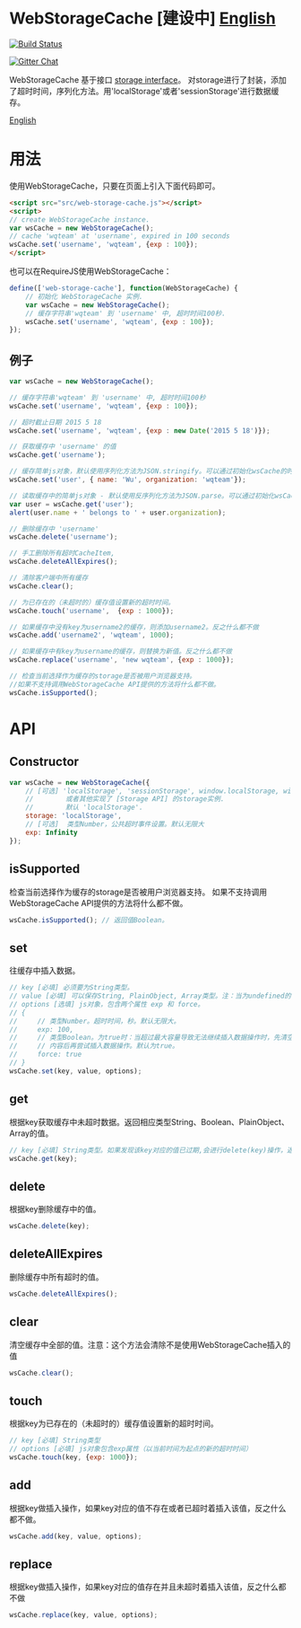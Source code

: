 # WebStorageCache [建设中] [English](https://github.com/WQTeam/web-storage-cache/blob/master/README.md)
[![Build Status](https://travis-ci.org/WQTeam/web-storage-cache.svg?branch=master)](https://travis-ci.org/WQTeam/web-storage-cache)

<a href='https://gitter.im/WQTeam/web-storage-cache'>
<img src='https://badges.gitter.im/Join%20Chat.svg' alt='Gitter Chat' />
</a>

WebStorageCache 基于接口 [storage interface](http://www.w3.org/TR/webstorage/#storage)。 对storage进行了封装，添加了超时时间，序列化方法。用'localStorage'或者'sessionStorage'进行数据缓存。

[English](https://github.com/WQTeam/web-storage-cache/blob/master/README.md)

# 用法
使用WebStorageCache，只要在页面上引入下面代码即可。
```html
<script src="src/web-storage-cache.js"></script>
<script>
// create WebStorageCache instance.
var wsCache = new WebStorageCache();
// cache 'wqteam' at 'username', expired in 100 seconds
wsCache.set('username', 'wqteam', {exp : 100});
</script>
```
也可以在RequireJS使用WebStorageCache：
```javascript
define(['web-storage-cache'], function(WebStorageCache) {
    // 初始化 WebStorageCache 实例.
    var wsCache = new WebStorageCache();
    // 缓存字符串'wqteam' 到 'username' 中, 超时时间100秒.
    wsCache.set('username', 'wqteam', {exp : 100});
});
```
## 例子
```javascript
var wsCache = new WebStorageCache();

// 缓存字符串'wqteam' 到 'username' 中, 超时时间100秒
wsCache.set('username', 'wqteam', {exp : 100});

// 超时截止日期 2015 5 18
wsCache.set('username', 'wqteam', {exp : new Date('2015 5 18')});

// 获取缓存中 'username' 的值
wsCache.get('username');

// 缓存简单js对象，默认使用序列化方法为JSON.stringify。可以通过初始化wsCache的时候配置serializer.serialize
wsCache.set('user', { name: 'Wu', organization: 'wqteam'});

// 读取缓存中的简单js对象 - 默认使用反序列化方法为JSON.parse。可以通过初始化wsCache的时候配置serializer.deserialize
var user = wsCache.get('user');
alert(user.name + ' belongs to ' + user.organization);

// 删除缓存中 'username'
wsCache.delete('username');

// 手工删除所有超时CacheItem,
wsCache.deleteAllExpires();

// 清除客户端中所有缓存
wsCache.clear();

// 为已存在的（未超时的）缓存值设置新的超时时间。
wsCache.touch('username',  {exp : 1000});

// 如果缓存中没有key为username2的缓存，则添加username2。反之什么都不做
wsCache.add('username2', 'wqteam', 1000);

// 如果缓存中有key为username的缓存，则替换为新值。反之什么都不做
wsCache.replace('username', 'new wqteam', {exp : 1000});

// 检查当前选择作为缓存的storage是否被用户浏览器支持。
//如果不支持调用WebStorageCache API提供的方法将什么都不做。
wsCache.isSupported();

```
# API

## Constructor
```javascript
var wsCache = new WebStorageCache({
    // [可选] 'localStorage', 'sessionStorage', window.localStorage, window.sessionStorage
    //        或者其他实现了 [Storage API] 的storage实例.
    //        默认 'localStorage'.
    storage: 'localStorage',
    // [可选]  类型Number，公共超时事件设置。默认无限大
    exp: Infinity
});
```
## isSupported
检查当前选择作为缓存的storage是否被用户浏览器支持。
如果不支持调用WebStorageCache API提供的方法将什么都不做。
```javascript
wsCache.isSupported(); // 返回值Boolean。
```
## set
往缓存中插入数据。
```javascript
// key [必填] 必须要为String类型。
// value [必填] 可以保存String, PlainObject, Array类型。注：当为undefined的时候会执行 delete(key)操作。
// options [选填] js对象，包含两个属性 exp 和 force。
// {
//     // 类型Number。超时时间，秒。默认无限大。
//     exp: 100,
//     // 类型Boolean。为true时：当超过最大容量导致无法继续插入数据操作时，先清空缓存中已超时的
//     // 内容后再尝试插入数据操作。默认为true。
//     force: true
// }
wsCache.set(key, value, options);
```
## get
根据key获取缓存中未超时数据。返回相应类型String、Boolean、PlainObject、Array的值。
```javascript
// key [必填] String类型。如果发现该key对应的值已过期,会进行delete(key)操作，返回null。
wsCache.get(key);
```
## delete
根据key删除缓存中的值。
```javascript
wsCache.delete(key);
```
## deleteAllExpires
删除缓存中所有超时的值。
```javascript
wsCache.deleteAllExpires();
```
## clear
清空缓存中全部的值。注意：这个方法会清除不是使用WebStorageCache插入的值
```javascript
wsCache.clear();
```
## touch
根据key为已存在的（未超时的）缓存值设置新的超时时间。
```javascript
// key [必填] String类型
// options [必填] js对象包含exp属性（以当前时间为起点的新的超时时间）
wsCache.touch(key, {exp: 1000});
```
## add
根据key做插入操作，如果key对应的值不存在或者已超时着插入该值，反之什么都不做。
```javascript
wsCache.add(key, value, options);
```
## replace
根据key做插入操作，如果key对应的值存在并且未超时着插入该值，反之什么都不做
```javascript
wsCache.replace(key, value, options);
```
